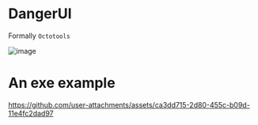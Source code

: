 # DangerUI
Formally `Octotools`

![image](https://github.com/user-attachments/assets/1fd98563-bbe6-4c79-9394-98cae43456f9)

# An exe example
https://github.com/user-attachments/assets/ca3dd715-2d80-455c-b09d-11e4fc2dad97


